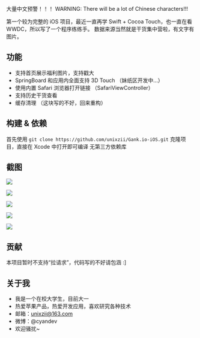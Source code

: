 大量中文预警！！！
WARNING: There will be a lot of Chinese characters!!!

第一个较为完整的 iOS 项目，最近一直再学 Swift + Cocoa Touch，也一直在看 WWDC，所以写了一个程序练练手。
数据来源当然就是干货集中营啦，有文字有图片。

## 功能

* 支持首页展示福利图片，支持戳大
* SpringBoard 和应用内全面支持 3D Touch （妹纸区开发中...）
* 使用内置 Safari 浏览器打开链接 （SafariViewController）
* 支持历史干货查看
* 缓存清理 （这块写的不好，回来重构）

## 构建 & 依赖

首先使用 `git clone https://github.com/unixzii/Gank.io-iOS.git` 克隆项目，直接在 Xcode 中打开即可编译
无第三方依赖库

## 截图

![](https://raw.githubusercontent.com/unixzii/Gank.io-iOS/images/1.png)

![](https://raw.githubusercontent.com/unixzii/Gank.io-iOS/images/2.png)

![](https://raw.githubusercontent.com/unixzii/Gank.io-iOS/images/3.png)

![](https://raw.githubusercontent.com/unixzii/Gank.io-iOS/images/4.png)

![](https://raw.githubusercontent.com/unixzii/Gank.io-iOS/images/5.png)

## 贡献

本项目暂时不支持“拉请求”，代码写的不好请包涵  :]

## 关于我

* 我是一个在校大学生，目前大一
* 热爱苹果产品，热爱开发应用，喜欢研究各种技术
* 邮箱：unixzii@163.com
* 微博：@cyandev
* 欢迎骚扰~
